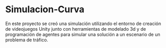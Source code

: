 # Simulacion-Curva
En este proyecto se creó una simulación utilizando el entorno de creación de videojuegos Unity junto con herramientas de modelado 3d y de programación de agentes para simular una solución a un escenario de un problema de tráfico.
